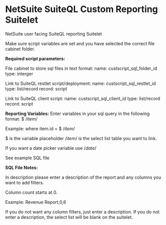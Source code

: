 # NetSuite SuiteQL Custom Reporting Suitelet
NetSuite user facing SuiteQL reporting Suitelet

Make sure script variables are set and you have selected the correct file cabinet folder.

**Required script parameters:**
 
File cabinet to store sql files in text format: 
name: custscript_sql_folder_id
type: interger

Link to SuiteQL restlet script/deployment:
name: custscript_sql_restlet_id
type: list/record 
record: script

Link to SuiteQL client script:
name: custscript_sql_client_id
type: list/record
record: script

**Reporting Variables:**
Enter variables in your sql query in the following format: $ /*item*/

Example: where item.id = $ /*item*/

$ is the variable placeholder
/*item*/ is the select list table you want to link.

If you want a date picker variable use /*date*/ 

See example SQL file

**SQL File Notes:**

In description please enter a description of the report and any columns you want to add filters.

Column count starts at 0.

Example: Revenue Report,0,6

If you do not want any column filters, just enter a description. If you do not enter a description, 
the select list will be blank on the suitelet.
